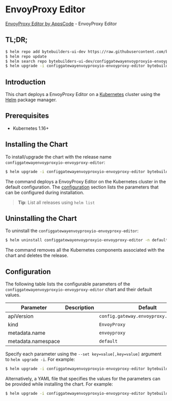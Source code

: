 # EnvoyProxy Editor

[EnvoyProxy Editor by AppsCode](https://byte.builders) - EnvoyProxy Editor

## TL;DR;

```bash
$ helm repo add bytebuilders-ui-dev https://raw.githubusercontent.com/bytebuilders/ui-wizards/
$ helm repo update
$ helm search repo bytebuilders-ui-dev/configgatewayenvoyproxyio-envoyproxy-editor --version=v0.4.17
$ helm upgrade -i configgatewayenvoyproxyio-envoyproxy-editor bytebuilders-ui-dev/configgatewayenvoyproxyio-envoyproxy-editor -n default --create-namespace --version=v0.4.17
```

## Introduction

This chart deploys a EnvoyProxy Editor on a [Kubernetes](http://kubernetes.io) cluster using the [Helm](https://helm.sh) package manager.

## Prerequisites

- Kubernetes 1.16+

## Installing the Chart

To install/upgrade the chart with the release name `configgatewayenvoyproxyio-envoyproxy-editor`:

```bash
$ helm upgrade -i configgatewayenvoyproxyio-envoyproxy-editor bytebuilders-ui-dev/configgatewayenvoyproxyio-envoyproxy-editor -n default --create-namespace --version=v0.4.17
```

The command deploys a EnvoyProxy Editor on the Kubernetes cluster in the default configuration. The [configuration](#configuration) section lists the parameters that can be configured during installation.

> **Tip**: List all releases using `helm list`

## Uninstalling the Chart

To uninstall the `configgatewayenvoyproxyio-envoyproxy-editor`:

```bash
$ helm uninstall configgatewayenvoyproxyio-envoyproxy-editor -n default
```

The command removes all the Kubernetes components associated with the chart and deletes the release.

## Configuration

The following table lists the configurable parameters of the `configgatewayenvoyproxyio-envoyproxy-editor` chart and their default values.

|     Parameter      | Description |                      Default                       |
|--------------------|-------------|----------------------------------------------------|
| apiVersion         |             | <code>config.gateway.envoyproxy.io/v1alpha1</code> |
| kind               |             | <code>EnvoyProxy</code>                            |
| metadata.name      |             | <code>envoyproxy</code>                            |
| metadata.namespace |             | <code>default</code>                               |


Specify each parameter using the `--set key=value[,key=value]` argument to `helm upgrade -i`. For example:

```bash
$ helm upgrade -i configgatewayenvoyproxyio-envoyproxy-editor bytebuilders-ui-dev/configgatewayenvoyproxyio-envoyproxy-editor -n default --create-namespace --version=v0.4.17 --set apiVersion=config.gateway.envoyproxy.io/v1alpha1
```

Alternatively, a YAML file that specifies the values for the parameters can be provided while
installing the chart. For example:

```bash
$ helm upgrade -i configgatewayenvoyproxyio-envoyproxy-editor bytebuilders-ui-dev/configgatewayenvoyproxyio-envoyproxy-editor -n default --create-namespace --version=v0.4.17 --values values.yaml
```
